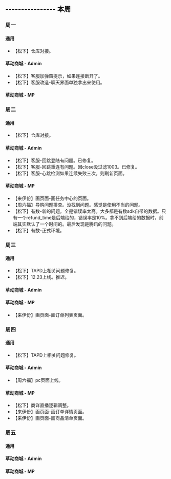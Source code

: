 ## ---------------- 本周

### 周一
#### 通用
* 【松下】仓库对接。
#### 草动商城 - Admin
* 【松下】客服加弹窗提示，如果连接断开了。
* 【松下】客服改造-聊天界面单独拿出来使用。
#### 草动商城 - MP

### 周二
#### 通用
* 【松下】仓库对接。
#### 草动商城 - Admin
* 【松下】客服-回跳登陆有问题。已修复。
* 【松下】客服-回跳重连有问题。因close没过滤1003。已修复。
* 【松下】客服-心跳检测如果连续失败三次。则刷新页面。
#### 草动商城 - MP
* 【来伊份】画页面-画任务中心的页面。
* 【周六福】导购问题排查。没找到问题。感觉是使用不当的问题。
* 【松下】有数-新的问题。全是错误率太高。大多都是有数sdk自带的数据。只有一个refund_time是后端给的，错误率是10%。拿不到后端给的数据时，前端其实默认了一个时间的。最后发现是腾讯的问题。
* 【松下】有数-正式环境。

### 周三
#### 通用
* 【松下】TAPD上相关问题修复。
* 【松下】12.23上线。推迟。
#### 草动商城 - Admin
#### 草动商城 - MP
* 【来伊份】画页面-画订单列表页面。

### 周四
#### 通用
* 【松下】TAPD上相关问题修复。
#### 草动商城 - Admin
* 【周六福】pc页面上线。
#### 草动商城 - MP
* 【松下】商详直播逻辑调整。
* 【来伊份】画页面-画订单详情页面。
* 【来伊份】画页面-画商品清单页面。

### 周五
#### 通用
#### 草动商城 - Admin
#### 草动商城 - MP
